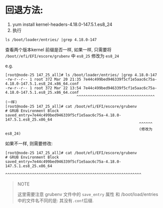 # 回退方法:
1. yum install kernel-headers-4.18.0-147.5.1.es8_24
2. 执行
```
ls /boot/loader/entries/ |grep 4.18.0-147
```
查看两个版本kernel 前缀是否一样, 如果一样, 
只需要将 `/boot//efi/EFI/escore/grubenv` 中 `es8_25` 修改为 `es8_24`

e.g.
```
[root@node-25 147_25_all]# ls /boot/loader/entries/ |grep 4.18.0-147
-rw-r--r-- 1 root 372 Mar 20 21:35 7e44c499bed946339f5cf1e5aac6c75a-4.18.0-147.5.1.es8_24.x86_64.conf
-rw-r--r-- 1 root 372 Mar 22 13:54 7e44c499bed946339f5cf1e5aac6c75a-4.18.0-147.5.1.es8_25.x86_64.conf
                                ^^^^^^^^^^^^^^^^^^^^^^^^^^^^^^^^^^^ (一样)
[root@node-25 147_25_all]# cat /boot/efi/EFI/escore/grubenv
# GRUB Environment Block
saved_entry=7e44c499bed946339f5cf1e5aac6c75a-4.18.0-147.5.1.es8_25.x86_64
                                                            ^^^^^^
                                                            (修改为 es8_24)
```

如果不一样, 则需要修改:
```
[root@node-25 147_25_all]# cat /boot/efi/EFI/escore/grubenv
# GRUB Environment Block
saved_entry=7e44c499bed946339f5cf1e5aac6c75a-4.18.0-147.5.1.es8_25.x86_64
            ^^^^^^^^^^^^^^^^^^^^^^^^^^^^^^^^^^^^^^^^^^^^^^^^^^^^^^^^^^^^^
```
> NOTE
>
> 这里需要注意 grubenv 文件中的 `save_entry` 属性 和 /boot/load/entries 中的文件名不同的是:
> 其没有`.conf`后缀.

